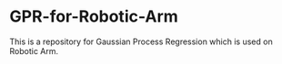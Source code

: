 # GPR-for-Robotic-Arm

This is a repository for Gaussian Process Regression which is used on Robotic Arm.

